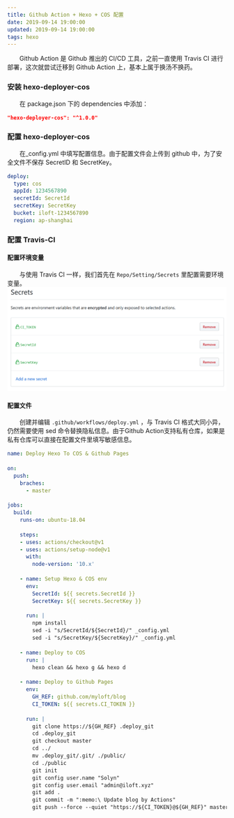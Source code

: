 ```yaml
---
title: Github Action + Hexo + COS 配置
date: 2019-09-14 19:00:00
updated: 2019-09-14 19:00:00
tags: hexo
---
```

　　Github Action 是 Github 推出的 CI/CD 工具，之前一直使用 Travis CI 进行部署，这次就尝试迁移到 Github Action 上，基本上属于换汤不换药。<!-- more -->

### 安装 hexo-deployer-cos
　　在 package.json 下的 dependencies 中添加：
```json
"hexo-deployer-cos": "^1.0.0"
```

### 配置 hexo-deployer-cos
　　在_config.yml 中填写配置信息。由于配置文件会上传到 github 中，为了安全文件不保存 SecretID 和 SecretKey。
```yml
deploy: 
  type: cos
  appId: 1234567890
  secretId: SecretId
  secretKey: SecretKey
  bucket: iloft-1234567890
  region: ap-shanghai
```
### 配置 Travis-CI
#### 配置环境变量
　　与使用 Travis CI 一样，我们首先在 `Repo/Setting/Secrets` 里配置需要环境变量。
![环境变量](/images/github-secrets.png)

#### 配置文件
　　创建并编辑 `.github/workflows/deploy.yml` ，与 Travis CI 格式大同小异，仍然需要使用 sed 命令替换隐私信息。由于Github Action支持私有仓库，如果是私有仓库可以直接在配置文件里填写敏感信息。
```yml
name: Deploy Hexo To COS & Github Pages

on:
  push:
    braches: 
      - master

jobs:
  build:
    runs-on: ubuntu-18.04

    steps:
    - uses: actions/checkout@v1
    - uses: actions/setup-node@v1
      with:
        node-version: '10.x'

    - name: Setup Hexo & COS env
      env:
        SecretId: ${{ secrets.SecretId }}
        SecretKey: ${{ secrets.SecretKey }}

      run: |
        npm install
        sed -i "s/SecretId/${SecretId}/" _config.yml
        sed -i "s/SecretKey/${SecretKey}/" _config.yml
    
    - name: Deploy to COS
      run: |
        hexo clean && hexo g && hexo d

    - name: Deploy to Github Pages
      env:
        GH_REF: github.com/myloft/blog
        CI_TOKEN: ${{ secrets.CI_TOKEN }}
        
      run: |
        git clone https://${GH_REF} .deploy_git
        cd .deploy_git
        git checkout master
        cd ../
        mv .deploy_git/.git/ ./public/
        cd ./public
        git init
        git config user.name "Solyn"
        git config user.email "admin@iloft.xyz"
        git add .
        git commit -m ":memo:\ Update blog by Actions"
        git push --force --quiet "https://${CI_TOKEN}@${GH_REF}" master:gh-pages
```